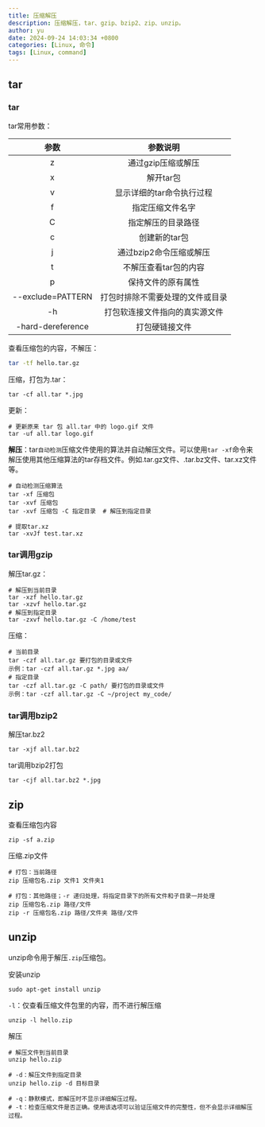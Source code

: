 ```yaml
---
title: 压缩解压
description: 压缩解压，tar、gzip、bzip2、zip、unzip。
author: yu
date: 2024-09-24 14:03:34 +0800
categories: [Linux, 命令]
tags: [Linux, command]
---
```


## tar

### tar

tar常用参数：

|        参数       |             参数说明              |
|:-----------------:|:---------------------------------:|
|  z                |  通过gzip压缩或解压               |
|  x                |  解开tar包                        |
|  v                |  显示详细的tar命令执行过程        |
|  f                |  指定压缩文件名字                 |
|  C                |  指定解压的目录路径               |
|  c                |  创建新的tar包                    |
|  j                |  通过bzip2命令压缩或解压          |
|  t                |  不解压查看tar包的内容            |
|  p                |  保持文件的原有属性               |
| --exclude=PATTERN |  打包时排除不需要处理的文件或目录 |
| -h                |  打包软连接文件指向的真实源文件   |
| -hard-dereference |  打包硬链接文件                   |

查看压缩包的内容，不解压：
```bash
tar -tf hello.tar.gz
```
压缩，打包为.tar：
```shell
tar -cf all.tar *.jpg
```
更新：
```shell
# 更新原来 tar 包 all.tar 中的 logo.gif 文件
tar -uf all.tar logo.gif
```

**解压**：tar`自动检测`压缩文件使用的算法并自动解压文件。可以使用`tar -xf`命令来解压使用其他压缩算法的tar存档文件。例如.tar.gz文件、.tar.bz文件、tar.xz文件等。
```shell
# 自动检测压缩算法
tar -xf 压缩包
tar -xvf 压缩包
tar -xvf 压缩包 -C 指定目录  # 解压到指定目录

# 提取tar.xz
tar -xvJf test.tar.xz
```

### tar调用gzip

解压tar.gz：
```shell
# 解压到当前目录
tar -xzf hello.tar.gz
tar -xzvf hello.tar.gz
# 解压到指定目录
tar -zxvf hello.tar.gz -C /home/test
```
压缩：
```shell
# 当前目录
tar -czf all.tar.gz 要打包的目录或文件
示例：tar -czf all.tar.gz *.jpg aa/
# 指定目录
tar -czf all.tar.gz -C path/ 要打包的目录或文件
示例：tar -czf all.tar.gz -C ~/project my_code/
```

### tar调用bzip2

解压tar.bz2
```shell
tar -xjf all.tar.bz2
```
tar调用bzip2打包
```shell
tar -cjf all.tar.bz2 *.jpg
```

## zip

查看压缩包内容
```shell
zip -sf a.zip
```
压缩.zip文件
```shell
# 打包：当前路径
zip 压缩包名.zip 文件1 文件夹1

# 打包：其他路径；-r 递归处理，将指定目录下的所有文件和子目录一并处理
zip 压缩包名.zip 路径/文件
zip -r 压缩包名.zip 路径/文件夹 路径/文件
```

## unzip

unzip命令用于解压`.zip`压缩包。

安装unzip
```shell
sudo apt-get install unzip
```
`-l`：仅查看压缩文件包里的内容，而不进行解压缩
```shell
unzip -l hello.zip
```

解压
```shell
# 解压文件到当前目录
unzip hello.zip

# -d：解压文件到指定目录
unzip hello.zip -d 目标目录

# -q：静默模式，即解压时不显示详细解压过程。
# -t：检查压缩文件是否正确。使用该选项可以验证压缩文件的完整性，但不会显示详细解压过程。
```


